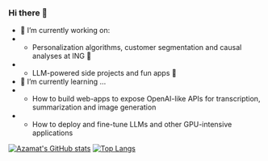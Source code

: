 ### Hi there 👋
- 🔭 I’m currently working on:
- - Personalization algorithms, customer segmentation and causal analyses at ING 🦁 
- - LLM-powered side projects and fun apps 🤖
- 🌱 I’m currently learning ...
- - How to build web-apps to expose OpenAI-like APIs for transcription, summarization and image generation
- - How to deploy and fine-tune LLMs and other GPU-intensive applications

[![Azamat's GitHub stats](https://github-readme-stats.vercel.app/api?username=azamatomu)](https://github.com/anuraghazra/github-readme-stats)
[![Top Langs](https://github-readme-stats.vercel.app/api/top-langs/?username=azamatomu&hide=jupyter%20notebook)](https://github.com/anuraghazra/github-readme-stats)

<!--
**azamatomu/azamatomu** is a ✨ _special_ ✨ repository because its `README.md` (this file) appears on your GitHub profile.

Here are some ideas to get you started:

- 🔭 I’m currently working on ...
- 🌱 I’m currently learning ...
- 👯 I’m looking to collaborate on ...
- 🤔 I’m looking for help with ...
- 💬 Ask me about ...
- 📫 How to reach me: ...
- 😄 Pronouns: ...
- ⚡ Fun fact: ...
-->
